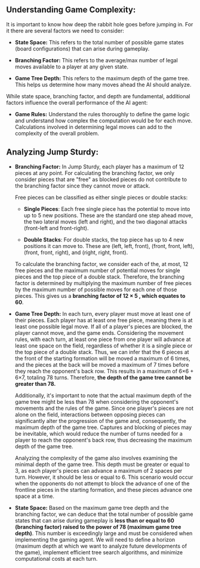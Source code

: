 ## Understanding Game Complexity:

It is important to know how deep the rabbit hole goes before jumping in. For it there are several factors we need to consider:

- **State Space:**
	This refers to the total number of possible game states (board configurations) that can arise during gameplay. 

- **Branching Factor:**
	This refers to the average/max number of legal moves available to a player at any given state. 

- **Game Tree Depth:** 
	This refers to the maximum depth of the game tree. This helps us determine how many moves ahead the AI should analyze.

While state space, branching factor, and depth are fundamental, additional factors influence the overall performance of the AI agent:

- **Game Rules:**
	Understand the rules thoroughly to define the game logic and understand how complex the computation would be for each move. Calculations involved in determining legal moves can add to the complexity of the overall problem.

## Analyzing Jump Sturdy:

- **Branching Factor:**
	In Jump Sturdy, each player has a maximum of 12 pieces at any point. For calculating the branching factor, we only consider pieces that are "free" as blocked pieces do not contribute to the branching factor since they cannot move or attack.
	
	Free pieces can be classified as either single pieces or double stacks:
	- **Single Pieces**: 
		Each free single piece has the potential to move into up to 5 new positions. These are the standard one step ahead move, the two lateral moves (left and right), and the two diagonal attacks (front-left and front-right).
	
	- **Double Stacks**: 
		  For double stacks, the top piece has up to 4 new positions it can move to. These are (left, left, front), (front, front, left), (front, front, right), and (right, right, front).
	
	To calculate the branching factor, we consider each of the, at most, 12 free pieces and the maximum number of potential moves for single pieces and the top piece of a double stack. Therefore, the branching factor is determined by multiplying the maximum number of free pieces by the maximum number of possible moves for each one of those pieces. This gives us a **branching factor of 12 × 5 , which equates to 60**.

- **Game Tree Depth:** 
	In each turn, every player must move at least one of their pieces. Each player has at least one free piece, meaning there is at least one possible legal move. If all of a player's pieces are blocked, the player cannot move, and the game ends. Considering the movement rules, with each turn, at least one piece from one player will advance at least one space on the field, regardless of whether it is a single piece or the top piece of a double stack. Thus, we can infer that the 6 pieces at the front of the starting formation will be moved a maximum of 6 times, and the pieces at the back will be moved a maximum of 7 times before they reach the opponent's back row. This results in a maximum of 6×6 + 6×7, totaling 78 turns. Therefore, **the depth of the game tree cannot be greater than 78.**
	
	Additionally, it's important to note that the actual maximum depth of the game tree might be less than 78 when considering the opponent's movements and the rules of the game. Since one player's pieces are not alone on the field, interactions between opposing pieces can significantly alter the progression of the game and, consequently, the maximum depth of the game tree. Captures and blocking of pieces may be inevitable, which would reduce the number of turns needed for a player to reach the opponent's back row, thus decreasing the maximum depth of the game tree.
	
	Analyzing the complexity of the game also involves examining the minimal depth of the game tree. This depth must be greater or equal to 3, as each player's pieces can advance a maximum of 2 spaces per turn. However, it should be less or equal to 6. This scenario would occur when the opponents do not attempt to block the advance of one of the frontline pieces in the starting formation, and these pieces advance one space at a time.


- **State Space:**
	Based on the maximum game tree depth and the branching factor, we can deduce that the total number of possible game states that can arise during gameplay is **less than or equal to 60 (branching factor) raised to the power of 78 (maximum game tree depth)**. This number is exceedingly large and must be considered when implementing the gaming agent. We will need to define a horizon (maximum depth at which we want to analyze future developments of the game), implement efficient tree search algorithms, and minimize computational costs at each turn.

